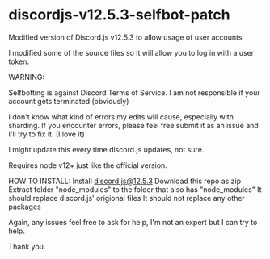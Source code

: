 # discordjs-v12.5.3-selfbot-patch

Modified version of Discord.js v12.5.3 to allow usage of user accounts

I modified some of the source files so it will allow you to log in with a user token. 

WARNING:

Selfbotting is against Discord Terms of Service. I am not responsible if your account gets terminated 
(obviously)

I don't know what kind of errors my edits will cause, especially with sharding. 
If you encounter errors, please feel free submit it as an issue and I'll try to fix it.
(I love it) 

I might update this every time discord.js updates, not sure.

Requires node v12+ just like the official version.

HOW TO INSTALL:
Install discord.js@12.5.3
Download this repo as zip
Extract folder "node_modules" to the folder that also has "node_modules"
It should replace discord.js' origional files
It should not replace any other packages

Again, any issues feel free to ask for help, I'm not an expert but I can try to help.

Thank you.
